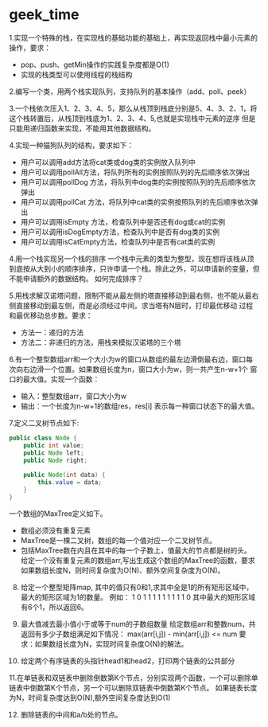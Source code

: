 # geek_time
1.实现一个特殊的栈，在实现栈的基础功能的基础上，再实现返回栈中最小元素的操作，要求：
   * pop、push、getMin操作的实践复杂度都是O(1)
   * 实现的栈类型可以使用线程的栈结构
   
2.编写一个类，用两个栈实现队列，支持队列的基本操作（add、poll、peek）

3.一个栈依次压入1、2、3、4、5，那么从栈顶到栈底分别是5、4、3、2、1，将这个栈转置后，从栈顶到栈底为1、2、3、4、5,也就是实现栈中元素的逆序
但是只能用递归函数来实现，不能用其他数据结构。

4.实现一种猫狗队列的结构，要求如下：
* 用户可以调用add方法将cat类或dog类的实例放入队列中
* 用户可以调用pollAll方法，将队列所有的实例按照队列的先后顺序依次弹出
* 用户可以调用pollDog 方法，将队列中dog类的实例按照队列的先后顺序依次弹出
* 用户可以调用pollCat 方法，将队列中cat类的实例按照队列的先后顺序依次弹出
* 用户可以调用isEmpty 方法，检查队列中是否还有dog或cat的实例
* 用户可以调用isDogEmpty方法，检查队列中是否有dog类的实例
* 用户可以调用isCatEmpty方法，检查队列中是否有cat类的实例

4.用一个栈实现另一个栈的排序
一个栈中元素的类型为整型，现在想将该栈从顶到底按从大到小的顺序排序，只许申请一个栈。除此之外，可以申请新的变量，但不能申请额外的数据结构。
如何完成排序？

5.用栈求解汉诺塔问题，限制不能从最左侧的塔直接移动到最右侧，也不能从最右侧直接移动到最左侧，而是必须经过中间。求当塔有N层时，打印最优移动
过程和最优移动总步数。要求：
* 方法一：递归的方法
* 方法二：非递归的方法，用栈来模拟汉诺塔的三个塔

6.有一个整型数组arr和一个大小为w的窗口从数组的最左边滑倒最右边，窗口每次向右边滑一个位置。如果数组长度为n，窗口大小为w，则一共产生n-w+1个
窗口的最大值。实现一个函数：
* 输入：整型数组arr，窗口大小为w
* 输出：一个长度为n-w+1的数组res，res[i] 表示每一种窗口状态下的最大值。

7.定义二叉树节点如下:
```java
public class Node {
    public int value;
    public Node left;
    public Node right;
    
    public Node(int data) {
        this.value = data;
    }
}
```
一个数组的MaxTree定义如下。
* 数组必须没有重复元素
* MaxTree是一棵二叉树，数组的每一个值对应一个二叉树节点。
* 包括MaxTree数在内且在其中的每一个子数上，值最大的节点都是树的头。
给定一个没有重复元素的数组arr,写出生成这个数组的MaxTree的函数，要求如果数组长度N，则时间复杂度为O(N)、额外空间复杂度为O(N)。

8. 给定一个整型矩阵map, 其中的值只有0和1,求其中全是1的所有矩形区域中，最大的矩形区域为1的数量。
例如：
1 0 1 1
1 1 1 1
1 1 1 0
其中最大的矩形区域有6个1，所以返回6。

9. 最大值减去最小值小于或等于num的子数组数量
给定数组arr和整数num，共返回有多少子数组满足如下情况：
max(arr[i,j]) - min(arr[i,j]) <= num
要求：如果数组长度为N，实现时间复杂度O(N)的解法。

10. 给定两个有序链表的头指针head1和head2，打印两个链表的公共部分

11.在单链表和双链表中删除倒数第K个节点，分别实现两个函数，一个可以删除单链表中倒数第K个节点，另一个可以删除双链表中倒数第K个节点。
如果链表长度为N，时间复杂度达到O(N),额外空间复杂度达到O(1)

12. 删除链表的中间和a/b处的节点。